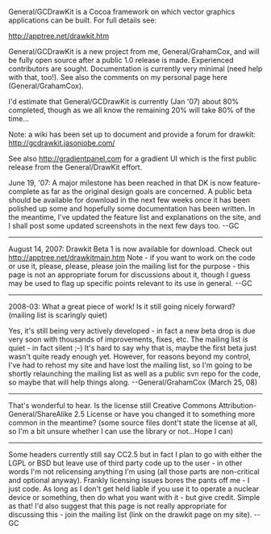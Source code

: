 General/GCDrawKit is a Cocoa framework on which vector graphics applications can be built. For full details see:

http://apptree.net/drawkit.htm

General/GCDrawKit is a new project from me, General/GrahamCox, and will be fully open source after a public 1.0 release is made. Experienced contributors are sought. Documentation is currently very minimal (need help with that, too!). See also the comments on my personal page here (General/GrahamCox).

I'd estimate that General/GCDrawKit is currently (Jan '07) about 80% completed, though as we all know the remaining 20% will take 80% of the time...

Note: a wiki has been set up to document and provide a forum for drawkit: http://gcdrawkit.jasonjobe.com/

See also http://gradientpanel.com for a gradient UI which is the first public release from the General/DrawKit effort.

June 19, '07: A major milestone has been reached in that DK is now feature-complete as far as the original design goals are concerned. A public beta should be available for download in the next few weeks once it has been polished up some and hopefully some documentation has been written. In the meantime, I've updated the feature list and explanations on the site, and I shall post some updated screenshots in the next few days too. --GC

----

August 14, 2007: Drawkit Beta 1 is now available for download. Check out http://apptree.net/drawkitmain.htm Note - if you want to work on the code or use it, please, please, please join the mailing list for the purpose - this page is not an appropriate forum for discussions about it, though I guess may be used to flag up specific points relevant to its use in general. --GC

----

2008-03: What a great piece of work! Is it still going nicely forward? (mailing list is scaringly quiet)

Yes, it's still being very actively developed - in fact a new beta drop is due very soon with thousands of improvements, fixes, etc. The mailing list *is* quiet - in fact silent ;-) It's hard to say why that is, maybe the first beta just wasn't quite ready enough yet. However, for reasons beyond my control, I've had to rehost my site and have lost the mailing list, so I'm going to be shortly relaunching the mailing list as well as a public svn repo for the code, so maybe that will help things along. --General/GrahamCox (March 25, 08)

----
That's wonderful to hear. Is the license still Creative Commons Attribution-General/ShareAlike 2.5 License or have you changed it to something more common in the meantime?  (some source files dont't state the license at all, so I'm a bit unsure whether I can use the library or not...Hope I can)

----
Some headers currently still say CC2.5 but in fact I plan to go with either the LGPL or BSD but leave use of third party code up to the user - in other words I'm not relicensing anything I'm using (all those parts are non-critical and optional anyway). Frankly licensing issues bores the pants off me - I just code. As long as I don't get held liable if you use it to operate a nuclear device or something, then do what you want with it - but give credit. Simple as that! I'd also suggest that this page is not really appropriate for discussing this - join the mailing list (link on the drawkit page on my site). --GC